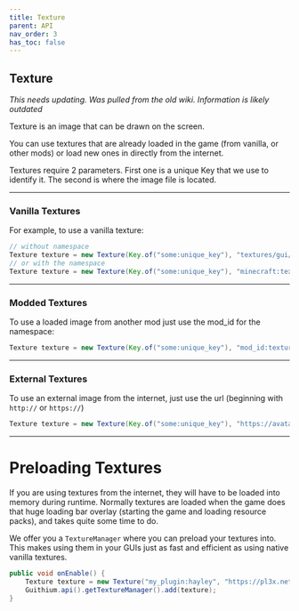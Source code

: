 ```yaml
---
title: Texture
parent: API
nav_order: 3
has_toc: false
---
```


## Texture

*This needs updating. Was pulled from the old wiki. Information is likely outdated*

Texture is an image that can be drawn on the screen.

You can use textures that are already loaded in the game (from vanilla, or other mods) or load new ones in directly from the internet.

Textures require 2 parameters. First one is a unique Key that we use to identify it. The second is where the image file is located.

----

### Vanilla Textures

For example, to use a vanilla texture:

```java
// without namespace
Texture texture = new Texture(Key.of("some:unique_key"), "textures/gui/options_background.png");
// or with the namespace
Texture texture = new Texture(Key.of("some:unique_key"), "minecraft:textures/gui/options_background.png");
```

----

### Modded Textures

To use a loaded image from another mod just use the mod_id for the namespace:

```java
Texture texture = new Texture(Key.of("some:unique_key"), "mod_id:textures/path/image.png");
```

----

### External Textures

To use an external image from the internet, just use the url (beginning with `http://` or `https://`)

```java
Texture texture = new Texture(Key.of("some:unique_key"), "https://avatars.githubusercontent.com/u/332527?v=4");
```

----

# Preloading Textures

If you are using textures from the internet, they will have to be loaded into memory during runtime. Normally textures are loaded when the game does that huge loading bar overlay (starting the game and loading resource packs), and takes quite some time to do.

We offer you a `TextureManager` where you can preload your textures into. This makes using them in your GUIs just as fast and efficient as using native vanilla textures.

```java
public void onEnable() {
    Texture texture = new Texture("my_plugin:hayley", "https://pl3x.net/hayley.png");
    Guithium.api().getTextureManager().add(texture);
}
```

